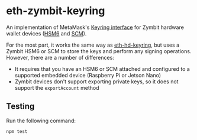 # eth-zymbit-keyring

An implementation of MetaMask's [Keyring interface](https://github.com/MetaMask/eth-simple-keyring#the-keyring-class-protocol) for Zymbit hardware wallet devices ([HSM6](https://www.zymbit.com/hsm6/) and [SCM](https://www.zymbit.com/scm/)).

For the most part, it works the same way as [eth-hd-keyring](https://github.com/MetaMask/eth-hd-keyring), but uses a Zymbit HSM6 or SCM to store the keys and perform any signing operations. However, there are a number of differences:

- It requires that you have an HSM6 or SCM attached and configured to a supported embedded device (Raspberry Pi or Jetson Nano)
- Zymbit devices don't support exporting private keys, so it does not support the `exportAccount` method 

Testing
-------
Run the following command:

```bash
npm test
```